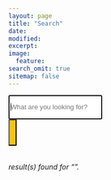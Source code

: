 ```yaml
---
layout: page
title: "Search"
date: 
modified:
excerpt:
image:
  feature:
search_omit: true
sitemap: false
---
```

  

<!-- Search form -->

<div class="row">
  <div class="small-12 columns">
<form method="get" action="{{ site.url }}/search/" data-search-form class="simple-search">
      <div class="row collapse">
        <div class="small-11 columns">
  <input style="height: 48px;" type="search" name="q" id="q" placeholder="What are you looking for?" data-search-input autofocus />
		 </div>
        <div class="small-1 columns">
<button style="height: 52px; background-color: #FEC110;" type="submit"><i class="fa fa-search"></i></button>
  </div>
  </div>
</form>
</div>
</div>
<!-- Search results placeholder -->
<h6 data-search-found>
  <span data-search-found-count></span> result(s) found for &ldquo;<span data-search-found-term></span>&rdquo;.
</h6>
<ul data-search-results></ul>

<!-- Search result template -->
<script type="text/x-template" id="search-result">
  <li><article>
    <a style="color:#FEC110;"href="##Url##">##Title##</a><br>
	<a style="color:#000;"href="##Url##">##Excerpt##</a>
  </article></li>
</script>
